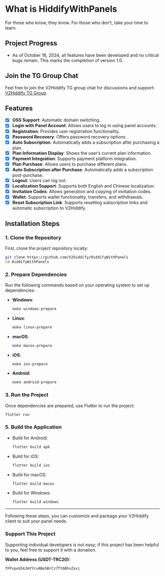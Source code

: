 # What is HiddifyWithPanels

For those who know, they know. For those who don’t, take your time to learn.

## Project Progress
- As of October 16, 2024, all features have been developed and no critical bugs remain. This marks the completion of version 1.0.

## Join the TG Group Chat

Feel free to join the V2Hiddify TG group chat for discussions and support: [V2Hiddify TG Group](https://t.me/V2Hiidify).

## Features
- [x] **OSS Support**: Automatic domain switching.
- [x] **Login with Panel Account**: Allows users to log in using panel accounts.
- [x] **Registration**: Provides user registration functionality.
- [x] **Password Recovery**: Offers password recovery options.
- [x] **Auto Subscription**: Automatically adds a subscription after purchasing a plan.
- [x] **Plan Information Display**: Shows the user’s current plan information.
- [x] **Payment Integration**: Supports payment platform integration.
- [x] **Plan Purchase**: Allows users to purchase different plans.
- [x] **Auto Subscription after Purchase**: Automatically adds a subscription post-purchase.
- [x] **Logout**: Users can log out.
- [x] **Localization Support**: Supports both English and Chinese localization.
- [x] **Invitation Codes**: Allows generation and copying of invitation codes.
- [x] **Wallet**: Supports wallet functionality, transfers, and withdrawals.
- [x] **Reset Subscription Link**: Supports resetting subscription links and automatic subscription to V2Hiddify.

## Installation Steps

### 1. Clone the Repository

First, clone the project repository locally:

```bash
git clone https://github.com/V2hiddify/HiddifyWithPanels
cd HiddifyWithPanels
```

### 2. Prepare Dependencies

Run the following commands based on your operating system to set up dependencies:

- **Windows**:

  ```bash
  make windows-prepare
  ```

- **Linux**:

  ```bash
  make linux-prepare
  ```

- **macOS**:

  ```bash
  make macos-prepare
  ```

- **iOS**:

  ```bash
  make ios-prepare
  ```

- **Android**:

  ```bash
  make android-prepare
  ```

### 3. Run the Project

Once dependencies are prepared, use Flutter to run the project:

```bash
flutter run
```

### 5. Build the Application

- Build for Android:

  ```bash
  flutter build apk
  ```

- Build for iOS:

  ```bash
  flutter build ios
  ```

- Build for macOS:

  ```bash
  flutter build macos
  ```

- Build for Windows:

  ```bash
  flutter build windows
  ```

---

Following these steps, you can customize and package your V2Hiddify client to suit your panel needs.


### Support This Project

Supporting individual developers is not easy; if this project has been helpful to you, feel free to support it with a donation.

**Wallet Address (USDT-TRC20):**
```
TFPvpxb5k2mYYcvABe5BrCz7Tt6BhnZxxj
```

